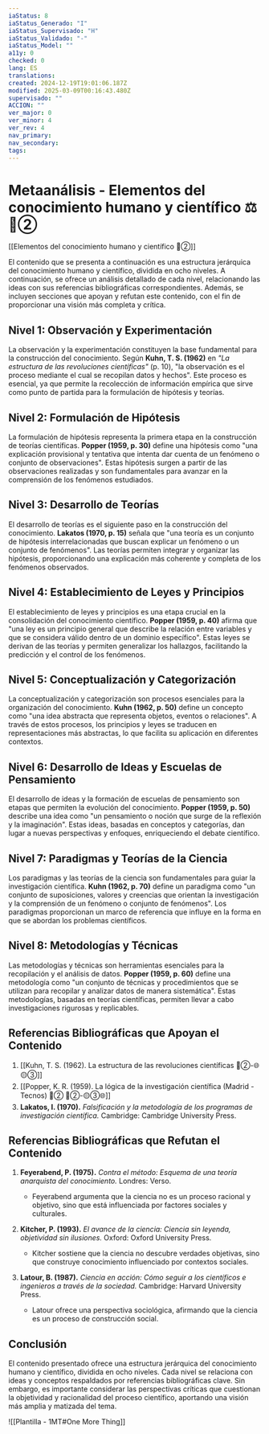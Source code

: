 ```yaml
---
iaStatus: 8
iaStatus_Generado: "I"
iaStatus_Supervisado: "H"
iaStatus_Validado: "-"
iaStatus_Model: ""
a11y: 0
checked: 0
lang: ES
translations: 
created: 2024-12-19T19:01:06.187Z
modified: 2025-03-09T00:16:43.480Z
supervisado: ""
ACCION: ""
ver_major: 0
ver_minor: 4
ver_rev: 4
nav_primary: 
nav_secondary: 
tags:
---
```

# Metaanálisis - Elementos del conocimiento humano y científico ⚖️ 🔴②

[[Elementos del conocimiento humano y científico 🔴②]]

El contenido que se presenta a continuación es una estructura jerárquica del conocimiento humano y científico, dividida en ocho niveles. A continuación, se ofrece un análisis detallado de cada nivel, relacionando las ideas con sus referencias bibliográficas correspondientes. Además, se incluyen secciones que apoyan y refutan este contenido, con el fin de proporcionar una visión más completa y crítica.

## Nivel 1: Observación y Experimentación

La observación y la experimentación constituyen la base fundamental para la construcción del conocimiento. Según **Kuhn, T. S. (1962)** en *"La estructura de las revoluciones científicas"* (p. 10), "la observación es el proceso mediante el cual se recopilan datos y hechos". Este proceso es esencial, ya que permite la recolección de información empírica que sirve como punto de partida para la formulación de hipótesis y teorías.

## Nivel 2: Formulación de Hipótesis

La formulación de hipótesis representa la primera etapa en la construcción de teorías científicas. **Popper (1959, p. 30)** define una hipótesis como "una explicación provisional y tentativa que intenta dar cuenta de un fenómeno o conjunto de observaciones". Estas hipótesis surgen a partir de las observaciones realizadas y son fundamentales para avanzar en la comprensión de los fenómenos estudiados.

## Nivel 3: Desarrollo de Teorías

El desarrollo de teorías es el siguiente paso en la construcción del conocimiento. **Lakatos (1970, p. 15)** señala que "una teoría es un conjunto de hipótesis interrelacionadas que buscan explicar un fenómeno o un conjunto de fenómenos". Las teorías permiten integrar y organizar las hipótesis, proporcionando una explicación más coherente y completa de los fenómenos observados.

## Nivel 4: Establecimiento de Leyes y Principios

El establecimiento de leyes y principios es una etapa crucial en la consolidación del conocimiento científico. **Popper (1959, p. 40)** afirma que "una ley es un principio general que describe la relación entre variables y que se considera válido dentro de un dominio específico". Estas leyes se derivan de las teorías y permiten generalizar los hallazgos, facilitando la predicción y el control de los fenómenos.

## Nivel 5: Conceptualización y Categorización

La conceptualización y categorización son procesos esenciales para la organización del conocimiento. **Kuhn (1962, p. 50)** define un concepto como "una idea abstracta que representa objetos, eventos o relaciones". A través de estos procesos, los principios y leyes se traducen en representaciones más abstractas, lo que facilita su aplicación en diferentes contextos.

## Nivel 6: Desarrollo de Ideas y Escuelas de Pensamiento

El desarrollo de ideas y la formación de escuelas de pensamiento son etapas que permiten la evolución del conocimiento. **Popper (1959, p. 50)** describe una idea como "un pensamiento o noción que surge de la reflexión y la imaginación". Estas ideas, basadas en conceptos y categorías, dan lugar a nuevas perspectivas y enfoques, enriqueciendo el debate científico.

## Nivel 7: Paradigmas y Teorías de la Ciencia

Los paradigmas y las teorías de la ciencia son fundamentales para guiar la investigación científica. **Kuhn (1962, p. 70)** define un paradigma como "un conjunto de suposiciones, valores y creencias que orientan la investigación y la comprensión de un fenómeno o conjunto de fenómenos". Los paradigmas proporcionan un marco de referencia que influye en la forma en que se abordan los problemas científicos.

## Nivel 8: Metodologías y Técnicas

Las metodologías y técnicas son herramientas esenciales para la recopilación y el análisis de datos. **Popper (1959, p. 60)** define una metodología como "un conjunto de técnicas y procedimientos que se utilizan para recopilar y analizar datos de manera sistemática". Estas metodologías, basadas en teorías científicas, permiten llevar a cabo investigaciones rigurosas y replicables.

## Referencias Bibliográficas que Apoyan el Contenido

1. [[Kuhn, T. S. (1962). La estructura de las revoluciones científicas 🔴②-🌐🟡③]]
2. [[Popper, K. R. (1959). La lógica de la investigación científica (Madrid - Tecnos) 🔴② 🔴②-🟡③🌐]]
3. **Lakatos, I. (1970).** *Falsificación y la metodología de los programas de investigación científica.* Cambridge: Cambridge University Press.

## Referencias Bibliográficas que Refutan el Contenido

1. **Feyerabend, P. (1975).** *Contra el método: Esquema de una teoría anarquista del conocimiento.* Londres: Verso.
   - Feyerabend argumenta que la ciencia no es un proceso racional y objetivo, sino que está influenciada por factores sociales y culturales.

2. **Kitcher, P. (1993).** *El avance de la ciencia: Ciencia sin leyenda, objetividad sin ilusiones.* Oxford: Oxford University Press.
   - Kitcher sostiene que la ciencia no descubre verdades objetivas, sino que construye conocimiento influenciado por contextos sociales.

3. **Latour, B. (1987).** *Ciencia en acción: Cómo seguir a los científicos e ingenieros a través de la sociedad.* Cambridge: Harvard University Press.
   - Latour ofrece una perspectiva sociológica, afirmando que la ciencia es un proceso de construcción social.
## Conclusión

El contenido presentado ofrece una estructura jerárquica del conocimiento humano y científico, dividida en ocho niveles. Cada nivel se relaciona con ideas y conceptos respaldados por referencias bibliográficas clave. Sin embargo, es importante considerar las perspectivas críticas que cuestionan la objetividad y racionalidad del proceso científico, aportando una visión más amplia y matizada del tema.

![[Plantilla - 1MT#One More Thing]]